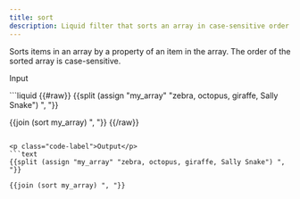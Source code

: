 ```yaml
---
title: sort
description: Liquid filter that sorts an array in case-sensitive order.
---
```


Sorts items in an array by a property of an item in the array. The order of the sorted array is case-sensitive.

<p class="code-label">Input</p>
```liquid
{{#raw}}
{{split (assign "my_array" "zebra, octopus, giraffe, Sally Snake") ", "}}

{{join (sort my_array) ", "}}
{{/raw}}
```

<p class="code-label">Output</p>
```text
{{split (assign "my_array" "zebra, octopus, giraffe, Sally Snake") ", "}}

{{join (sort my_array) ", "}}
```
